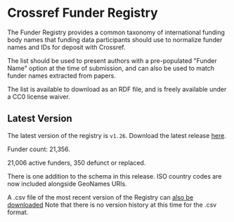 # Crossref Funder Registry

The Funder Registry provides a common taxonomy of international funding body names that funding data participants should use to normalize funder names and IDs for deposit with Crossref.

The list should be used to present authors with a pre-populated "Funder Name" option at the time of submission, and can also be used to match funder names extracted from papers.

The list is available to download as an RDF file, and is freely available under a CC0 license waiver.

## Latest Version

The latest version of the registry is `v1.26`. Download the latest release [here](https://github.com/CrossRef/open-funder-registry/releases/latest).

Funder count: 21,356.

21,006 active funders, 350 defunct or replaced.

There is one addition to the schema in this release. ISO country codes are now included alongside GeoNames URIs.


A .csv file of the most recent version of the Registry can [also be downloaded](https://doi.crossref.org/funderNames?mode=list) Note that there is no version history at this time for the .csv format.
